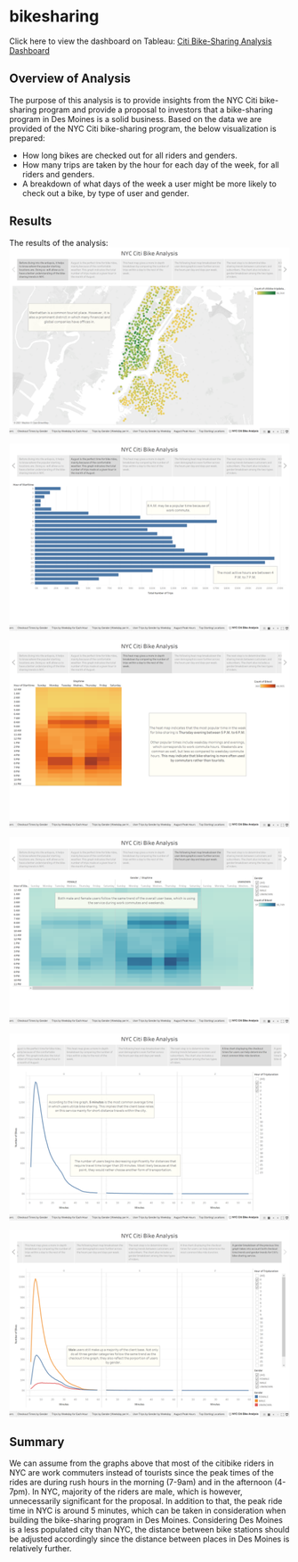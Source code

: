 # bikesharing
Click here to view the dashboard on Tableau: [Citi Bike-Sharing Analysis Dashboard](https://public.tableau.com/app/profile/jinghao.huang/viz/NYCCitiBike-SharingAnalysis_16429937281490/NYCCitiBikeAnalysis)

## Overview of Analysis
The purpose of this analysis is to provide insights from the NYC Citi bike-sharing program and provide a proposal to investors that a bike-sharing program in Des Moines is a solid business. Based on the data we are provided of the NYC Citi bike-sharing program, the below visualization is prepared:
* How long bikes are checked out for all riders and genders.
* How many trips are taken by the hour for each day of the week, for all riders and genders.
* A breakdown of what days of the week a user might be more likely to check out a bike, by type of user and gender.

## Results
The results of the analysis:
![Top Starting Locations](https://github.com/Oysterrr/bikesharing/blob/main/Resources/Top%20Starting%20Locations.png)

![August Peak Times](https://github.com/Oysterrr/bikesharing/blob/main/Resources/August%20Peak%20Hours.png)

![Trips per Hour by Weekday](https://github.com/Oysterrr/bikesharing/blob/main/Resources/Trips%20per%20Hour%20by%20Weekday.png)

![Trips per Weekday by Gender](https://github.com/Oysterrr/bikesharing/blob/main/Resources/Trips%20per%20Weekday%20by%20Gender.png)

![Checkout Times by Users](https://github.com/Oysterrr/bikesharing/blob/main/Resources/Checkout%20Times%20by%20Users.png)

![Checkout Times by Gender](https://github.com/Oysterrr/bikesharing/blob/main/Resources/Checkout%20Times%20by%20Gender.png)

## Summary
We can assume from the graphs above that most of the citibike riders in NYC are work commuters instead of tourists since the peak times of the rides are during rush hours in the morning (7-9am) and in the afternoon (4-7pm). In NYC, majority of the riders are male, which is however, unnecessarily significant for the proposal. In addition to that, the peak ride time in NYC is around 5 minutes, which can be taken in consideration when building the bike-sharing program in Des Moines. Considering Des Moines is a less populated city than NYC, the distance between bike stations should be adjusted accordingly since the distance between places in Des Moines is relatively further.
